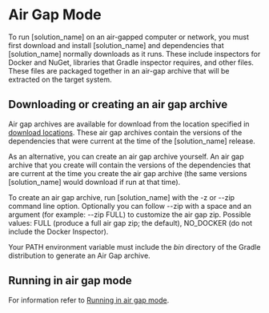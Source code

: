 # Air Gap Mode

To run [solution_name] on an air-gapped computer or network, you must first download and install [solution_name] and dependencies that [solution_name] normally downloads as it runs. These include inspectors for Docker and NuGet, libraries that Gradle inspector requires, and other files. These files are packaged together in an air-gap archive that will be extracted on the target system.

## Downloading or creating an air gap archive

Air gap archives are available for download from the location specified in [download locations](downloadlocations.md).
These air gap archives contain the versions of the dependencies that were current at the time of the [solution_name] release. 

As an alternative, you can create an air gap archive yourself.
An air gap archive that you create will contain the versions of the dependencies that are current at the time you create the air gap archive
(the same versions [solution_name] would download if run at that time).

To create an air gap archive, run [solution_name] with the
-z or --zip command line option.
Optionally you can follow --zip with a space and an argument (for example: --zip FULL) to customize the air gap zip. Possible values: FULL (produce a full air gap zip; the default), NO_DOCKER (do not include the Docker Inspector).

Your PATH environment variable must include the *bin* directory of the Gradle distribution to generate an Air Gap archive.

## Running in air gap mode

For information refer to [Running in air gap mode](../runningdetect/runningairgap.md).
